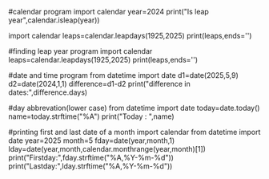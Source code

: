 #calendar program
import calendar
year=2024
print("Is leap year",calendar.isleap(year))

import calendar
leaps=calendar.leapdays(1925,2025)
print(leaps,ends='')

#finding leap year program
import calendar
leaps=calendar.leapdays(1925,2025)
print(leaps,ends='')

#date and time program
from datetime import date
d1=date(2025,5,9)
d2=date(2024,1,1)
difference=d1-d2
print("difference in dates:",difference.days)

#day abbrevation(lower case)
from datetime import date
today=date.today()
name=today.strftime("%A")
print("Today : ",name)

#printing first and last date of a month
import calendar
from datetime import date
year=2025
month=5
fday=date(year,month,1)
lday=date(year,month,calendar.monthrange(year,month)[1])
print("Firstday:",fday.strftime("%A,%Y-%m-%d"))
print("Lastday:",lday.strftime("%A,%Y-%m-%d"))

